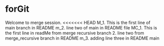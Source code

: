 # forGit

Welcome to merge session.
<<<<<<< HEAD
M_1. This is the first line of main branch in README
m_2. line two of main in README file
MC_1. This is the first line in readMe from merge recursive branch 2. line two from merge_recursive branch in README
m_3. adding line three in README main
